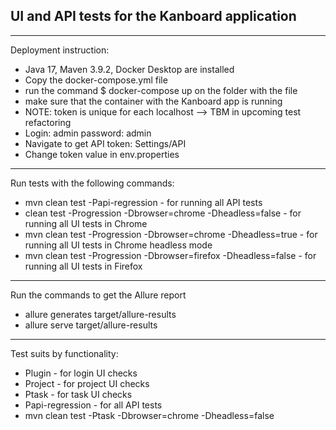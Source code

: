 UI and API tests for the Kanboard application
-

___________________________
Deployment instruction:

- Java 17, Maven 3.9.2, Docker Desktop are installed
- Copy the docker-compose.yml file
- run the command $ docker-compose up on the folder with the file
- make sure that the container with the Kanboard app is running
- NOTE: token is unique for each localhost --> TBM in upcoming test refactoring
- Login: admin password: admin
- Navigate to get API token: Settings/API
- Change token value in env.properties

______________________________________
Run tests with the following commands:

- mvn clean test -Papi-regression - for running all API tests
- clean test -Progression -Dbrowser=chrome -Dheadless=false - for running all UI tests in Chrome
- mvn clean test -Progression -Dbrowser=chrome -Dheadless=true - for running all UI tests in Chrome headless mode
- mvn clean test -Progression -Dbrowser=firefox -Dheadless=false - for running all UI tests in Firefox

_____________________________________
Run the commands to get the Allure report
- allure generates target/allure-results
- allure serve target/allure-results

___________________________
Test suits by functionality:
- Plugin - for login UI checks
- Project - for project UI checks
- Ptask - for task UI checks
- Papi-regression - for all API tests
- mvn clean test -Ptask -Dbrowser=chrome -Dheadless=false
